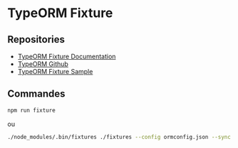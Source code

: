 # TypeORM Fixture

## Repositories

* [TypeORM Fixture Documentation](https://robinck.github.io/typeorm-fixtures/)
* [TypeORM Github](https://github.com/RobinCK/typeorm-fixtures)
* [TypeORM Fixture Sample](https://github.com/RobinCK/typeorm-fixtures-sample)

## Commandes

``` sh
npm run fixture
```

ou

``` sh
./node_modules/.bin/fixtures ./fixtures --config ormconfig.json --sync --require=ts-node/register
```

